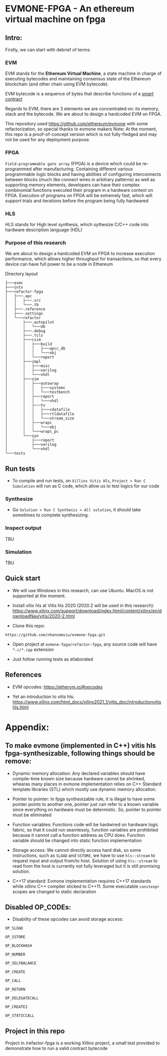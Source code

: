 
# EVMONE-FPGA - An ethereum virtual machine on fpga

## Intro:

Firstly, we can start with debrief of terms:

### EVM

EVM stands for the **Ethereum Virtual Machine**, a state machine in charge of executing bytecodes and maintaining consensus state of the Ethereum blockchain (and other chain using EVM bytecode).

EVM bytecode is a sequence of bytes that describe functions of a [smart contract](https://en.wikipedia.org/wiki/Smart_contract)

Regards to EVM, there are 3 elements we are concentrated on: its memory, stack and the bytecode.
We are about to design a hardcoded EVM on FPGA.

This repository used https://github.com/ethereum/evmone with some refactorization, so special thanks to evmone makers
Note: At the moment, this repo is a proof-of-concept version which is not fully-fledged and may not be used for any deployment purpose.

### FPGA

``Field-programmable gate array`` (FPGA) is a device which could be re-programmed after manufacturing. Containing different various programmable logic blocks and having abilities of configuring interconnects between blocks (much like connect wires in arbitrary patterns) as well as supporting memory elements, developers can have their complex combinomial functions executed their program in a hardware context on FPGA. Execution of programs on FPGA will be extremely fast, which will support trials and iterations before the program being fully hardwared

### HLS

HLS stands for High level synthesis, which sythesize C/C++ code into hardware description language (HDL)

### Purpose of this research

We are about to design a hardcoded EVM on FPGA to increase execution performance, which allows higher throughput for transactions, so that every device can have full power to be a node in Ethereum

Directory layout

```
├───evmc
├───intx
├───refactor-fpga
│   ├───.apc
│   │   ├───.src
│   │   └───.tb
│   ├───.reference
│   ├───.settings
│   └───refactor
│       ├───.autopilot
│       │   └───db
│       ├───.debug
│       ├───.tcls
│       ├───csim
│       │   ├───build
│       │   │   ├───apcc_db
│       │   │   └───obj
│       │   └───report
│       ├───impl
│       │   ├───misc
│       │   ├───verilog
│       │   └───vhdl
│       ├───sim
│       │   ├───autowrap
│       │   │   ├───systemc
│       │   │   └───testbench
│       │   ├───report
│       │   │   └───vhdl
│       │   ├───tv
│       │   │   ├───cdatafile
│       │   │   ├───rtldatafile
│       │   │   └───stream_size
│       │   ├───wrapc
│       │   │   └───obj
│       │   └───wrapc_pc
│       └───syn
│           ├───report
│           ├───verilog
│           └───vhdl
└───tests
```

## Run tests

- To compile and run tests, on ``Xillinx Vitis Hls``, ``Project > Run C Simulation`` will run as C code, which allow us to test logics for our code

### Synthesize

- Go ``Solution > Run C Synthesis > All solution``, it should take sometimes to complete synthesizing. 

### Inspect output

TBU

### Simulation

TBU

## Quick start

- We will use Windows in this research, can use Ubuntu. MacOS is not supported at the moment.

- Install vitix hls at Vitis hls 2020 (2020.2 will be used in this research): https://www.xilinx.com/support/download/index.html/content/xilinx/en/downloadNav/vitis/2020-2.html

- Clone this repo: 

```
https://github.com/nhannamsiu/evmone-fpga.git
```

- Open project at ``evmone-fpga/refactor-fpga``, any source code will have ``*.c/*.cpp`` extension

- Just follow running tests as ellaborated 

## References

- EVM opcodes: https://ethervm.io/#opcodes

- Yet an introduction to vitis hls: https://www.xilinx.com/html_docs/xilinx2021_1/vitis_doc/introductionvitishls.html


# Appendix:

## To make evmone (implemented in C++) vitis hls fpga-synthesizable, following things should be remove:

- Dynamic memory allocation: Any declared variables should have compile-time known size because hardware cannot be shrinked, whearas many places in evmone implementation relies on C++ Standard template libraries (STL) which mostly use dynamic memory allocation.

- Pointer to pointer: In fpga synthesizable rule, it is illegal to have some pointer points to another one, pointer just can refer to a known variable since everything on hardware must be determistic. So, pointer to pointer must be eliminated

- Function variables: Functions code will be hardwired on hardware logic fabric, so that it could run seamlessly, function variables are prohibited because it cannot call a function address as CPU does. Function variable should be changed into static function implementation

- Storage access: We cannot directly access hard disk, so some instructions, such as ``SLOAD`` and ``SSTORE``, we have to use ``hls::stream`` to request input and output from/to host. Solution of using ``hls::stream`` to read from the host is currently not fully leveraged but it is still promising solution.

- C++17 standard: Evmone implementation requires C++17 standards while xillinx C++ compiler sticked to C++11. Some executable ``constexpr`` scopes are changed to static declaration

## Disabled OP_CODEs:

- Disability of these opcodes can avoid storage access:

```
OP_SLOAD

OP_SSTORE

OP_BLOCKHASH

OP_NUMBER

OP_SELFBALANCE

OP_CREATE

OP_CALL

OP_RETURN

OP_DELEGATECALL

OP_CREATE2

OP_STATICCALL
```

## Project in this repo

Project in /refactor-fpga is a working Xillinx project, a small test provided to demonstrate how to run a valid contract bytecode
